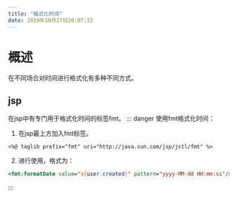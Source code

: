 ```yaml
---
title: "格式化时间"
date: 2019年10月27日20:07:32
---
```

# 概述
在不同场合对时间进行格式化有多种不同方式。
## jsp
在jsp中有专门用于格式化时间的标签fmt。
::: danger 使用fmt格式化时间：
1. 在jsp最上方加入fmt标签。
```
<%@ taglib prefix="fmt" uri="http://java.sun.com/jsp/jstl/fmt" %>
```
2. 进行使用，格式为：
```jsp
<fmt:formatDate value="${user.created}" pattern="yyyy-MM-dd HH:mm:ss"/>
```
:::